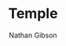 ---
layout: post
title: "2. Temple"
author: "Nathan Gibson"
tags: [2]
image: temple-model.jpg
level: overview
zotero-tag: 2-Temple
pad-slug: 2
zotero-readings: 
objective: "List some ideas and practices that continued from temple life into rabbinic movements. "
---